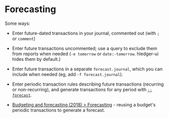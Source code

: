 # Forecasting

<!-- <div class=pagetoc>

<!-- toc -->
<!-- </div> -->

Some ways:

- Enter future-dated transactions in your journal, commented out
  (with `;` or `comment`)

- Enter future transactions uncommented; use a query to exclude
  them from reports when needed (`-e tomorrow` or `date:-tomorrow`. 
  hledger-ui hides them by default.)

- Enter future transactions in a separate `forecast.journal`,
  which you can include when needed (eg, add `-f forecast.journal`).

- Enter periodic transaction rules describing future transactions 
  (recurring or non-recurring), and generate transactions for any period with
  [`--forecast`](https://hledger.org/1.30/hledger.html#--forecast).

- [Budgeting and forecasting (2018) > Forecasting](budgeting-and-forecasting.md) -
  reusing a budget's periodic transactions to generate a forecast.
